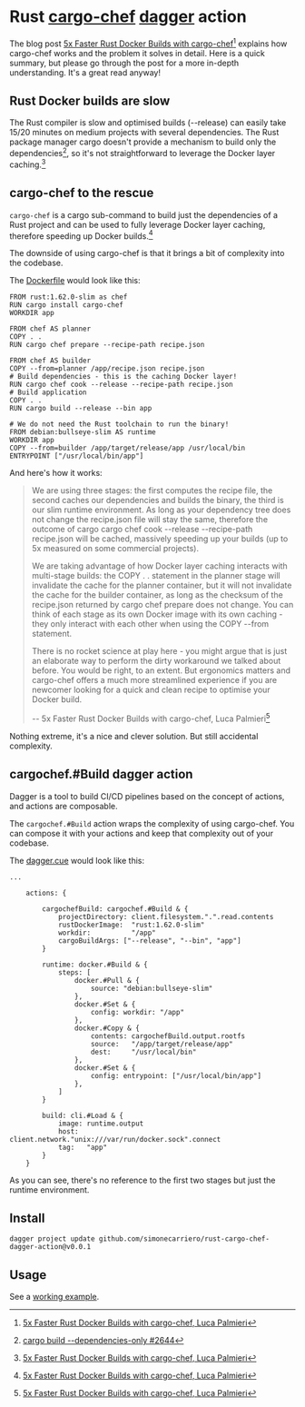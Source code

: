 # Rust [cargo-chef](https://github.com/LukeMathWalker/cargo-chef) [dagger](https://github.com/dagger/dagger) action
The blog post [5x Faster Rust Docker Builds with cargo-chef](https://www.lpalmieri.com/posts/fast-rust-docker-builds/)[^1] explains how cargo-chef works and the problem it solves in detail. Here is a quick summary, but please go through the post for a more in-depth understanding. It's a great read anyway!

## Rust Docker builds are slow
The Rust compiler is slow and optimised builds (--release) can easily take 15/20 minutes on medium projects with several dependencies.
The Rust package manager cargo doesn't provide a mechanism to build only the dependencies[^2], so it's not straightforward to leverage the Docker layer caching.[^1]

## cargo-chef to the rescue
`cargo-chef` is a cargo sub-command to build just the dependencies of a Rust project and can be used to fully leverage Docker layer caching, therefore speeding up Docker builds.[^1]

The downside of using cargo-chef is that it brings a bit of complexity into the codebase.

The [Dockerfile](https://github.com/simonecarriero/rust-cargo-chef-dagger-action-example/blob/main/Dockerfile) would look like this:

```
FROM rust:1.62.0-slim as chef
RUN cargo install cargo-chef
WORKDIR app

FROM chef AS planner
COPY . .
RUN cargo chef prepare --recipe-path recipe.json

FROM chef AS builder
COPY --from=planner /app/recipe.json recipe.json
# Build dependencies - this is the caching Docker layer!
RUN cargo chef cook --release --recipe-path recipe.json
# Build application
COPY . .
RUN cargo build --release --bin app

# We do not need the Rust toolchain to run the binary!
FROM debian:bullseye-slim AS runtime
WORKDIR app
COPY --from=builder /app/target/release/app /usr/local/bin
ENTRYPOINT ["/usr/local/bin/app"]
```

And here's how it works:

>We are using three stages: the first computes the recipe file, the second caches our dependencies and builds the binary, the third is our slim runtime environment.
>As long as your dependency tree does not change the recipe.json file will stay the same, therefore the outcome of cargo cargo chef cook --release --recipe-path recipe.json will be cached, massively speeding up your builds (up to 5x measured on some commercial projects).
>
>We are taking advantage of how Docker layer caching interacts with multi-stage builds: the COPY . . statement in the planner stage will invalidate the cache for the planner container, but it will not invalidate the cache for the builder container, as long as the checksum of the recipe.json returned by cargo chef prepare does not change.
>You can think of each stage as its own Docker image with its own caching - they only interact with each other when using the COPY --from statement.
>
>There is no rocket science at play here - you might argue that is just an elaborate way to perform the dirty workaround we talked about before. You would be right, to an extent.
>But ergonomics matters and cargo-chef offers a much more streamlined experience if you are newcomer looking for a quick and clean recipe to optimise your Docker build.
>
>-- 5x Faster Rust Docker Builds with cargo-chef, Luca Palmieri[^1]

Nothing extreme, it's a nice and clever solution. But still accidental complexity.

## cargochef.#Build dagger action

Dagger is a tool to build CI/CD pipelines based on the concept of actions, and actions are composable. 

The `cargochef.#Build` action wraps the complexity of using cargo-chef. You can compose it with your actions and keep that complexity out of your codebase.

The [dagger.cue](https://github.com/simonecarriero/rust-cargo-chef-dagger-action-example/blob/main/dagger.cue) would look like this: 

```
...
	
	actions: {

		cargochefBuild: cargochef.#Build & {
			projectDirectory: client.filesystem.".".read.contents
			rustDockerImage:  "rust:1.62.0-slim"
			workdir:          "/app"
			cargoBuildArgs: ["--release", "--bin", "app"]
		}

		runtime: docker.#Build & {
			steps: [
				docker.#Pull & {
					source: "debian:bullseye-slim"
				},
				docker.#Set & {
					config: workdir: "/app"
				},
				docker.#Copy & {
					contents: cargochefBuild.output.rootfs
					source:   "/app/target/release/app"
					dest:     "/usr/local/bin"
				},
				docker.#Set & {
					config: entrypoint: ["/usr/local/bin/app"]
				},
			]
		}

		build: cli.#Load & {
			image: runtime.output
			host:  client.network."unix:///var/run/docker.sock".connect
			tag:   "app"
		}
	}
```

As you can see, there's no reference to the first two stages but just the runtime environment.

## Install
```
dagger project update github.com/simonecarriero/rust-cargo-chef-dagger-action@v0.0.1
```

## Usage
See a [working example](https://github.com/simonecarriero/rust-cargo-chef-dagger-action-example).

[^1]: [5x Faster Rust Docker Builds with cargo-chef, Luca Palmieri](https://www.lpalmieri.com/posts/fast-rust-docker-builds/)
[^2]: [cargo build --dependencies-only #2644](https://github.com/rust-lang/cargo/issues/2644)
